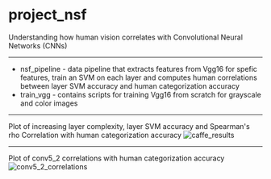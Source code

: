 # project_nsf

Understanding how human vision correlates with Convolutional Neural Networks (CNNs)

---

- nsf\_pipeline - data pipeline that extracts features from Vgg16 for spefic features, train an SVM on each layer and computes human correlations between layer SVM accuracy and human categorization accuracy
- train\_vgg - contains scripts for training Vgg16 from scratch for grayscale and color images

---
Plot of increasing layer complexity, layer SVM accuracy and Spearman's rho Correlation with human categorization accuracy 
![caffe_results](https://user-images.githubusercontent.com/16754088/31024905-8c6c6c1c-a50e-11e7-8285-b0ed4136311f.png)

---
Plot of conv5_2 correlations with human categorization accuracy
![conv5_2_correlations](https://user-images.githubusercontent.com/16754088/31024944-b0480876-a50e-11e7-9058-6da9b6d6037b.png)

